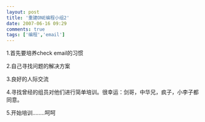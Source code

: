 ```yaml
---
layout: post
title: '重建ONE编程小组2'
date: 2007-06-16 09:29
comments: true
tags: ['编程','email']
---
```


1.首先要培养check email的习惯

2.自己寻找问题的解决方案

3.良好的人际交流

4.寻找曾经的组员对他们进行简单培训。很幸运：剑哥，中华兄，疯子，小李子都同意。

5.开始培训........呵呵

